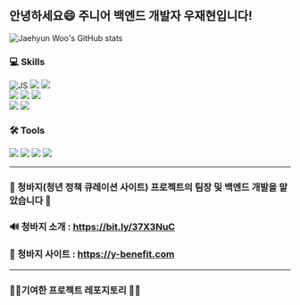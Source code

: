 ## 안녕하세요😄 주니어 백엔드 개발자 우재현입니다!

![Jaehyun Woo's GitHub stats](https://github-readme-stats.vercel.app/api?username=Ausdauer1&show_icons=true&theme=tokyonight)

### 💻 Skills
![JS](https://img.shields.io/badge/JavaScript-F7DF1E?style=flat-square&logo=JavaScript&logoColor=black)  ![](https://img.shields.io/badge/Node.js-339933?style=flat-square&logo=Node.js&logoColor=white) ![](https://img.shields.io/badge/Express-000000?style=flat-square&logo=Express&logoColor=white)   
![](https://img.shields.io/badge/MySQL-4479A1?style=flat-square&logo=MySQL&logoColor=white)        ![](https://img.shields.io/badge/Sequelize-52B0E7?style=flat-square&logo=Sequelize&logoColor=white)  ![](https://img.shields.io/badge/MongoDB-47A248?style=flat-square&logo=MongoDB&logoColor=white)  
![](https://img.shields.io/badge/Selenium-43B02A?style=flat-square&logo=Selenium&logoColor=white) ![](https://img.shields.io/badge/JSONWebTokens-000000?style=flat-square&logo=JSONWebTokens&logoColor=white) 


### 🛠 Tools
![](https://img.shields.io/badge/Amazon_RDS-007AAC?style=flat-square&logo=AmazonAWS&logoColor=white) 
![](https://img.shields.io/badge/Amazon_EC2-F5792A?style=flat-square&logo=AmazonAWS&logoColor=white)
![](https://img.shields.io/badge/PM2-2B037A?style=flat-square&logo=PM2&logoColor=white)
![](https://img.shields.io/badge/Ubuntu-Cron-E95420?style=flat-square&logo=Ubuntu&logoColor=white)

***
### 👖 청바지(청년 정책 큐레이션 사이트) 프로젝트의 팀장 및 백엔드 개발을 맡았습니다 👖

### 🔊 청바지 소개 : https://bit.ly/37X3NuC  <br></br> 💎 청바지 사이트 : https://y-benefit.com
***
### 🔻🔻기여한 프로젝트 레포지토리 🔻🔻
 
